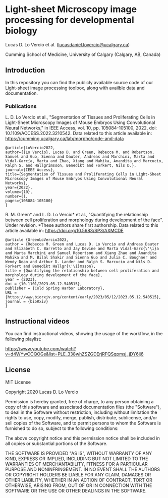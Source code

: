 # Light-sheet Microscopy image processing for developmental biology

Lucas D. Lo Vercio et al. (lucasdaniel.lovercio@ucalgary.ca)

Cumming School of Medicine, University of Calgary (Calgary, AB, Canada)

## Introduction

In this repository you can find the publicly available source code of our Light-sheet image processing toolbox, along with availble data and documentation.

### Publications

L. D. Lo Vercio et al., "Segmentation of Tissues and Proliferating Cells in Light-Sheet Microscopy Images of Mouse Embryos Using Convolutional Neural Networks," in IEEE Access, vol. 10, pp. 105084-105100, 2022, doi: 10.1109/ACCESS.2022.3210542.
Data related to this article available in: https://cumming.ucalgary.ca/lab/morpho/code-and-data

```
@article{LoVercio2022,
author={{Lo Vercio}, Lucas D. and Green, Rebecca M. and Robertson, Samuel and Guo, Sienna and Dauter, Andreas and Marchini, Marta and Vidal-García, Marta and Zhao, Xiang and Mahika, Anandita and Marcucio, Ralph S. and Hallgrímsson, Benedikt and Forkert, Nils D.},
journal={IEEE Access}, 
title={Segmentation of Tissues and Proliferating Cells in Light-Sheet Microscopy Images of Mouse Embryos Using Convolutional Neural Networks}, 
year={2022},
volume={10},
number={},
pages={105084-105100}
}
```

R. M. Green* and L. D. Lo Vercio* et al., "Quantifying the relationship between cell proliferation and morphology during development of the face". Under revision.
*These authors share first authorship.
Data related to this article available in: https://doi.org/10.5683/SP3/AXMCDE

```
@article {GreenLoVercio2023,
author = {Rebecca M. Green and Lucas D. Lo Vercio and Andreas Dauter and Elizabeth C. Barretto and Jay Devine and Marta Vidal-Garc{\'\i}a and Marta Marchini and Samuel Robertson and Xiang Zhao and Anandita Mahika and M. Bilal Shakir and Sienna Guo and Julia C. Boughner and Wendy Dean and Arthur D. Lander and Ralph S. Marcucio and Nils D. Forkert and Benedikt Hallgr{\'\i}msson},
title = {Quantifying the relationship between cell proliferation and morphology during development of the face},
year = {2023},
doi = {10.1101/2023.05.12.540515},
publisher = {Cold Spring Harbor Laboratory},
URL = {https://www.biorxiv.org/content/early/2023/05/12/2023.05.12.540515},
journal = {bioRxiv}
}
```

## Instructional videos

You can find instructional videos, showing the usage of the workflow, in the following playlist:

https://www.youtube.com/watch?v=d4WYwCOQOGs&list=PLE_338whZSZGDErjRFQSqpmsj_jDY6lj6

## License

MIT License

Copyright 2020 Lucas D. Lo Vercio

Permission is hereby granted, free of charge, to any person obtaining a copy
of this software and associated documentation files (the "Software"), to deal
in the Software without restriction, including without limitation the rights
to use, copy, modify, merge, publish, distribute, sublicense, and/or sell
copies of the Software, and to permit persons to whom the Software is
furnished to do so, subject to the following conditions:

The above copyright notice and this permission notice shall be included in all
copies or substantial portions of the Software.

THE SOFTWARE IS PROVIDED "AS IS", WITHOUT WARRANTY OF ANY KIND, EXPRESS OR
IMPLIED, INCLUDING BUT NOT LIMITED TO THE WARRANTIES OF MERCHANTABILITY,
FITNESS FOR A PARTICULAR PURPOSE AND NONINFRINGEMENT. IN NO EVENT SHALL THE
AUTHORS OR COPYRIGHT HOLDERS BE LIABLE FOR ANY CLAIM, DAMAGES OR OTHER
LIABILITY, WHETHER IN AN ACTION OF CONTRACT, TORT OR OTHERWISE, ARISING FROM,
OUT OF OR IN CONNECTION WITH THE SOFTWARE OR THE USE OR OTHER DEALINGS IN THE
SOFTWARE.


